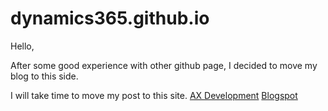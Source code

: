 # dynamics365.github.io

Hello,

After some good experience with other github page, I decided to move my blog
to this side.


I will take time to move my post to this site.
[AX Development](http://axdeveloping.com)
[Blogspot](http://devdax.blogspot.com)


